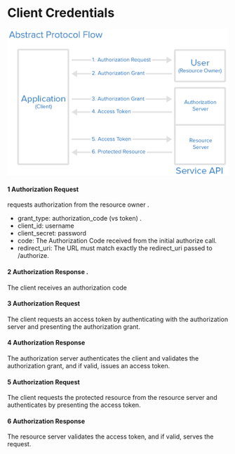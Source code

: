 # Client Credentials    

![Screenshot](1.png)



#### 1 Authorization Request
requests authorization from the resource owner .   

* grant_type: authorization_code (vs token) . 
* client_id: username   
* client_secret: password    
* code: The Authorization Code received from the initial authorize call.    
* redirect_uri: The URL must match exactly the redirect_uri passed to /authorize.    
    
#### 2 Authorization Response . 
The client receives an authorization code 

#### 3 Authorization Request
The client requests an access token by authenticating with the
authorization server and presenting the authorization grant.

#### 4 Authorization Response
The authorization server authenticates the client and validates
the authorization grant, and if valid, issues an access token.

#### 5 Authorization Request
The client requests the protected resource from the resource
server and authenticates by presenting the access token.

#### 6 Authorization Response
The resource server validates the access token, and if valid,
serves the request.
